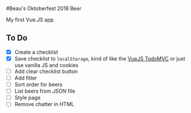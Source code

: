 #Beau's Oktoberfest 2018 Beer

My first Vue.JS app

## To Do
* [X] Create a checklist
* [X] Save checklist to `localStorage`, kind of like the [VueJS TodoMVC](https://vuejs.org/v2/examples/todomvc.html) or just use vanilla JS and cookies
* [ ] Add clear checklist button
* [ ] Add filter
* [ ] Sort order for beers
* [ ] List beers from _JSON_ file
* [ ] Style page
* [ ] Remove chatter in HTML
